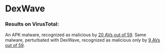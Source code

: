 # DexWave

### Results on VirusTotal:
An APK malware, recognized as malicious by [20 AVs out of 59](https://www.virustotal.com/gui/file/5976e27fd54503b6f2392c6bc1b29d50420324c7fb17b2cc12eb54378d9e4268/detection). Same malware, perturbated with DexWave, recognized as malicious only by [9 AVs out of 59](https://www.virustotal.com/gui/file/def46c40a43d26924f4853a6a0a8578c728233aea20ac3510a35737ecc88a7f4/detection).
